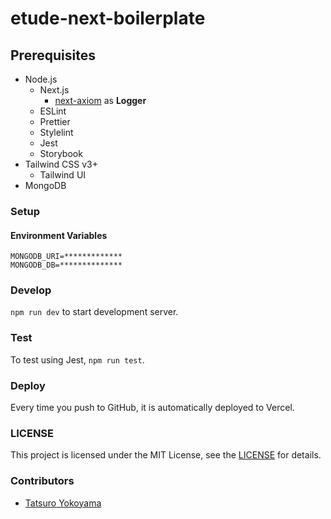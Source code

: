 # etude-next-boilerplate

## Prerequisites

- Node.js
  - Next.js
    - [next-axiom](https://github.com/axiomhq/next-axiom) as **Logger**
  - ESLint
  - Prettier
  - Stylelint
  - Jest
  - Storybook
- Tailwind CSS v3+
  - Tailwind UI
- MongoDB

### Setup

#### Environment Variables

```.env.local
MONGODB_URI=*************
MONGODB_DB=**************
```

### Develop

`npm run dev` to start development server.

### Test

To test using Jest, `npm run test`.

### Deploy

Every time you push to GitHub, it is automatically deployed to Vercel.

### LICENSE

This project is licensed under the MIT License, see the [LICENSE](./LICENSE) for details.

### Contributors

- [Tatsuro Yokoyama](https://github.com/yktt-nuane)
  
